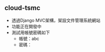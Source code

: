 ## cloud-tsmc
   - 透過Django MVC架構，架設文件管理系統網站
   - 功能正在開發中
   - 測試用帳號密碼如下
      - 帳號：abc
      - 密碼：

